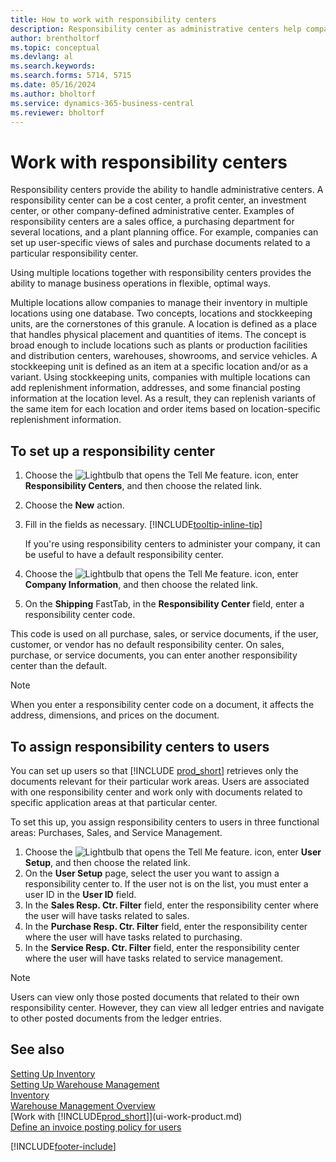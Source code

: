 ```yaml
---
title: How to work with responsibility centers
description: Responsibility center as administrative centers help companies set up user-specific views of sales and purchase documents related exclusively to each center.
author: brentholtorf
ms.topic: conceptual
ms.devlang: al
ms.search.keywords:
ms.search.forms: 5714, 5715
ms.date: 05/16/2024
ms.author: bholtorf
ms.service: dynamics-365-business-central
ms.reviewer: bholtorf
---
```

# Work with responsibility centers

Responsibility centers provide the ability to handle administrative centers. A responsibility center can be a cost center, a profit center, an investment center, or other company-defined administrative center. Examples of responsibility centers are a sales office, a purchasing department for several locations, and a plant planning office. For example, companies can set up user-specific views of sales and purchase documents related to a particular responsibility center.  

Using multiple locations together with responsibility centers provides the ability to manage business operations in flexible, optimal ways.

Multiple locations allow companies to manage their inventory in multiple locations using one database. Two concepts, locations and stockkeeping units, are the cornerstones of this granule. A location is defined as a place that handles physical placement and quantities of items. The concept is broad enough to include locations such as plants or production facilities and distribution centers, warehouses, showrooms, and service vehicles. A stockkeeping unit is defined as an item at a specific location and/or as a variant. Using stockkeeping units, companies with multiple locations can add replenishment information, addresses, and some financial posting information at the location level. As a result, they can replenish variants of the same item for each location and order items based on location-specific replenishment information.  

## To set up a responsibility center

1. Choose the ![Lightbulb that opens the Tell Me feature.](media/ui-search/search_small.png "Tell me what you want to do") icon, enter **Responsibility Centers**, and then choose the related link.  
2. Choose the **New** action.  
3. Fill in the fields as necessary. [!INCLUDE[tooltip-inline-tip](includes/tooltip-inline-tip_md.md)]  

    If you're using responsibility centers to administer your company, it can be useful to have a default responsibility center.
4. Choose the ![Lightbulb that opens the Tell Me feature.](media/ui-search/search_small.png "Tell me what you want to do") icon, enter **Company Information**, and then choose the related link.
5. On the **Shipping** FastTab, in the **Responsibility Center** field, enter a responsibility center code.

This code is used on all purchase, sales, or service documents, if the user, customer, or vendor has no default responsibility center. On sales, purchase, or service documents, you can enter another responsibility center than the default.

> [!NOTE]  
> When you enter a responsibility center code on a document, it affects the address, dimensions, and prices on the document.  

## To assign responsibility centers to users

You can set up users so that [!INCLUDE [prod_short](includes/prod_short.md)] retrieves only the documents relevant for their particular work areas. Users are associated with one responsibility center and work only with documents related to specific application areas at that particular center.  

To set this up, you assign responsibility centers to users in three functional areas: Purchases, Sales, and Service Management.  

1. Choose the ![Lightbulb that opens the Tell Me feature.](media/ui-search/search_small.png "Tell me what you want to do") icon, enter **User Setup**, and then choose the related link.  
2. On the **User Setup** page, select the user you want to assign a responsibility center to. If the user not is on the list, you must enter a user ID in the **User ID** field.  
3. In the **Sales Resp. Ctr. Filter** field, enter the responsibility center where the user will have tasks related to sales.  
4. In the **Purchase Resp. Ctr. Filter** field, enter the responsibility center where the user will have tasks related to purchasing.  
5. In the **Service Resp. Ctr. Filter** field, enter the responsibility center where the user will have tasks related to service management.  

> [!NOTE]  
> Users can view only those posted documents that related to their own responsibility center. However, they can view all ledger entries and navigate to other posted documents from the ledger entries.

## See also

[Setting Up Inventory](inventory-setup-inventory.md)    
[Setting Up Warehouse Management](warehouse-setup-warehouse.md)    
[Inventory](inventory-manage-inventory.md)    
[Warehouse Management Overview](design-details-warehouse-management.md)  
[Work with [!INCLUDE[prod_short](includes/prod_short.md)]](ui-work-product.md)    
[Define an invoice posting policy for users](admin-setup-invoice-posting-policy.md)  

[!INCLUDE[footer-include](includes/footer-banner.md)]
